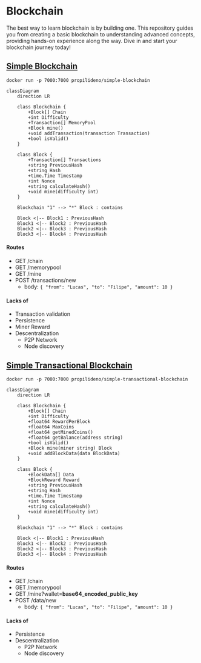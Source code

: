 # Blockchain
The best way to learn blockchain is by building one. This repository guides you from creating a basic blockchain to understanding advanced concepts, providing hands-on experience along the way. Dive in and start your blockchain journey today!

## [Simple Blockchain](./0-simple-blockchain/README.md)
```
docker run -p 7000:7000 propilideno/simple-blockchain
```

```mermaid
classDiagram
    direction LR

    class Blockchain {
        +Block[] Chain
        +int Difficulty
        +Transaction[] MemoryPool
        +Block mine()
        +void addTransaction(transaction Transaction)
        +bool isValid()
    }

    class Block {
        +Transaction[] Transactions
        +string PreviousHash
        +string Hash
        +time.Time Timestamp
        +int Nonce
        +string calculateHash()
        +void mine(difficulty int)
    }

    Blockchain "1" --> "*" Block : contains

    Block <|-- Block1 : PreviousHash
    Block1 <|-- Block2 : PreviousHash
    Block2 <|-- Block3 : PreviousHash
    Block3 <|-- Block4 : PreviousHash

```
#### Routes
- GET /chain
- GET /memorypool
- GET /mine
- POST /transactions/new
    - body: `{ "from": "Lucas", "to": "Filipe", "amount": 10 }`
#### Lacks of
- Transaction validation
- Persistence
- Miner Reward
- Descentralization
    - P2P Network
    - Node discovery

## [Simple Transactional Blockchain](./1-simple-transactional-blockchain/README.md)
```
docker run -p 7000:7000 propilideno/simple-transactional-blockchain
```
```mermaid
classDiagram
    direction LR

    class Blockchain {
        +Block[] Chain
        +int Difficulty
        +float64 RewardPerBlock
        +float64 MaxCoins
        +float64 getMinedCoins()
        +float64 getBalance(address string)
        +bool isValid()
        +Block mine(miner string) Block
        +void addBlockData(data BlockData)
    }

    class Block {
        +BlockData[] Data
        +BlockReward Reward
        +string PreviousHash
        +string Hash
        +time.Time Timestamp
        +int Nonce
        +string calculateHash()
        +void mine(difficulty int)
    }

    Blockchain "1" --> "*" Block : contains

    Block <|-- Block1 : PreviousHash
    Block1 <|-- Block2 : PreviousHash
    Block2 <|-- Block3 : PreviousHash
    Block3 <|-- Block4 : PreviousHash
```
#### Routes
- GET /chain
- GET /memorypool
- GET /mine?wallet=**base64_encoded_public_key**
- POST /data/new
    - body: `{ "from": "Lucas", "to": "Filipe", "amount": 10 }`

#### Lacks of
- Persistence
- Descentralization
    - P2P Network
    - Node discovery
